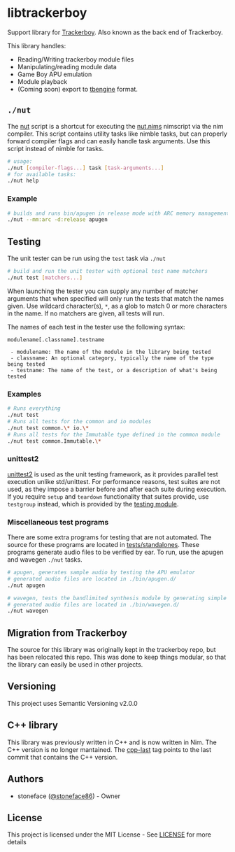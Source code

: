 
# libtrackerboy

Support library for [Trackerboy](https://github.com/stoneface86/trackerboy).
Also known as the back end of Trackerboy.

This library handles:
 * Reading/Writing trackerboy module files
 * Manipulating/reading module data
 * Game Boy APU emulation
 * Module playback
 * (Coming soon) export to [tbengine](https://github.com/stoneface86/tbengine) format.

## `./nut`

The [nut](nut) script is a shortcut for executing the [nut.nims](nut.nims) nimscript via
the nim compiler. This script contains utility tasks like nimble tasks, but
can properly forward compiler flags and can easily handle task arguments. Use
this script instead of nimble for tasks.

```sh
# usage:
./nut [compiler-flags...] task [task-arguments...]
# for available tasks:
./nut help
```

### Example

```sh
# builds and runs bin/apugen in release mode with ARC memory management
./nut --mm:arc -d:release apugen
```

## Testing

The unit tester can be run using the `test` task via `./nut`
```sh
# build and run the unit tester with optional test name matchers
./nut test [matchers...]
```

When launching the tester you can supply any number of matcher arguments that
when specified will only run the tests that match the names given. Use wildcard
character(s), `*`, as a glob to match 0 or more characters in the name. If
no matchers are given, all tests will run.

The names of each test in the tester use the following syntax:
```
modulename[.classname].testname
 
 - modulename: The name of the module in the library being tested
 - classname: An optional category, typically the name of the type being tested
 - testname: The name of the test, or a description of what's being tested
```

### Examples

```sh
# Runs everything
./nut test
# Runs all tests for the common and io modules
./nut test common.\* io.\*
# Runs all tests for the Immutable type defined in the common module
./nut test common.Immutable.\*
```

### unittest2

[unittest2][unittest2-link] is used as the unit testing framework, as it
provides parallel test execution unlike std/unittest. For performance reasons,
test suites are not used, as they impose a barrier before and after each suite
during execution. If you require `setup` and `teardown` functionality that
suites provide, use `testgroup` instead, which is provided by the
[testing module](tests/units/testing.nim).

### Miscellaneous test programs

There are some extra programs for testing that are not automated. The source
for these programs are located in [tests/standalones](tests/standalones).
These programs generate audio files to be verified by ear. To run, use the
apugen and wavegen `./nut` tasks.

```sh
# apugen, generates sample audio by testing the APU emulator
# generated audio files are located in ./bin/apugen.d/
./nut apugen

# wavegen, tests the bandlimited synthesis module by generating simple square tones
# generated audio files are located in ./bin/wavegen.d/
./nut wavegen
```

## Migration from Trackerboy

The source for this library was originally kept in the trackerboy repo, but has
been relocated this repo. This was done to keep things modular, so that the
library can easily be used in other projects.

## Versioning

This project uses Semantic Versioning v2.0.0

## C++ library

This library was previously written in C++ and is now written in Nim. The C++
version is no longer mantained. The [cpp-last][1] tag
points to the last commit that contains the C++ version.

[1]: https://github.com/stoneface86/libtrackerboy/releases/tag/cpp-last

## Authors

 * stoneface ([@stoneface86](https://github.com/stoneface86)) - Owner

## License

This project is licensed under the MIT License - See [LICENSE](LICENSE) for more details

[unittest2-link]: https://github.com/status-im/nim-unittest2
